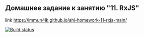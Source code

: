 ## Домашнее задание к занятию "11. RxJS"
link https://immun4ik.github.io/ahj-homework-11-rxjs-main/

[![Build status](https://ci.appveyor.com/api/projects/status/s5sd7bgfoo86jib0?svg=true)](https://ci.appveyor.com/project/immun4ik/ahj-homework-11-rxjs-main)
